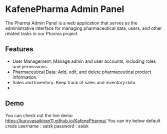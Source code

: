 # KafenePharma Admin Panel

The Pharma Admin Panel is a web application that serves as the administrative interface for managing pharmaceutical data, users, and other related tasks in our Pharma project.

## Features

- User Management: Manage admin and user accounts, including roles and permissions.
- Pharmaceutical Data: Add, edit, and delete pharmaceutical product information.
- Sales and Inventory: Keep track of sales and inventory data.
- 
## Demo

You can check out the live demo https://kuruvasaikiran11.github.io/KafenePharma/
You can try below default creds
username : saisk
password : saisk
